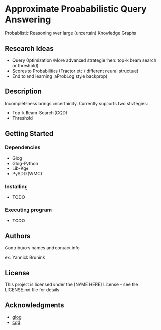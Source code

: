 # Approximate Proababilistic Query Answering
Probablistic Reasoning over large (uncertain) Knowledge Graphs


## Research Ideas

* Query Optimization (More advanced strategie then: top-k beam search or threshold)
* Scores to Probabilities (Tractor etc / different neural structure)
* End to end learning (aProbLog style backprop)


## Description

Incompleteness brings uncertainity. 
Currently supports two strategies:
* Top-k Beam-Search (CQD)
* Threshold

## Getting Started

### Dependencies

* Glog
* Glog-Python
* Lib-Kge
* PySDD (WMC)

### Installing

* TODO

### Executing program

* TODO


## Authors

Contributors names and contact info

ex. Yannick Brunink


## License

This project is licensed under the [NAME HERE] License - see the LICENSE.md file for details

## Acknowledgments


* [glog](https://github.com/karmaresearch/glog)
* [cqd](https://github.com/uclnlp/cqd)
